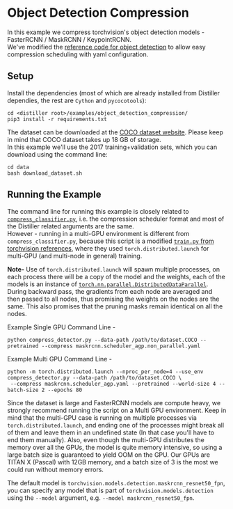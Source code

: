 # Object Detection Compression

In this example we compress torchvision's object detection models - FasterRCNN / MaskRCNN / KeypointRCNN.  
We've modified the [reference code for object detection](https://github.com/pytorch/vision/tree/master/references/detection)
to allow easy compression scheduling with yaml configuration.

## Setup
Install the dependencies 
(most of which are already installed from Distiller dependies, the rest are `Cython` and `pycocotools`):
    
    cd <distiller root>/examples/object_detection_compression/
    pip3 install -r requirements.txt 

The dataset can be downloaded at the [COCO dataset website](http://cocodataset.org/#download).
Please keep in mind that COCO dataset takes up 18 GB of storage.  
In this example we'll use the 2017 training+validation sets, which you can download using the command line:

    cd data
    bash download_dataset.sh

## Running the Example
The command line for running this example is closely related to 
[`compress_classifier.py`](../classifier_compression/compress_classifier.py), i.e. the
compression scheduler format and most of the Distiller related arguments are the same.  
However - running in a multi-GPU environment is different from `compress_classifier.py`, because this script is a modified
[`train.py` from torchvision references](https://github.com/pytorch/vision/tree/master/references/detection/train.py), 
where they used `torch.distributed.launch` for multi-GPU (and multi-node in general) training.

**Note-** Use of `torch.distributed.launch` will spawn multiple processes, on each process
there will be a copy of the model and the weights, each of the models is an instance of 
[`torch.nn.parallel.DistributedDataParallel`](https://pytorch.org/docs/stable/nn.html#distributeddataparallel).
During backward pass, the gradients from each node are averaged and then passed to all nodes,
thus promising the weights on the nodes are the same. 
This also promises that the pruning masks remain identical on all the nodes.
 
 Example Single GPU Command Line - 
 
    python compress_detector.py --data-path /path/to/dataset.COCO --pretrained --compress maskrcnn.scheduler_agp.non_parallel.yaml

 Example Multi GPU Command Line -  
 
    python -m torch.distributed.launch --nproc_per_node=4 --use_env compress_detector.py --data-path /path/to/dataset.COCO \
     --compress maskrcnn.scheduler_agp.yaml --pretrained --world-size 4 --batch-size 2 --epochs 80

Since the dataset is large and FasterRCNN models are compute heavy, we strongly recommend
running the script on a Multi GPU environment. Keep in mind that the multi-GPU case is 
running on multiple processes via `torch.distributed.launch`, and ending one of the processes
might break all of them and leave them in an undefined state (In that case you'll have to end 
them manually). Also, even though the multi-GPU distributes the memory over all the GPUs, the 
model is quite memory intensive, so using a large batch size is guaranteed to yield OOM on the GPU. 
Our GPUs are TITAN X (Pascal) with 12GB memory, and a batch size of 3 is the most we could run without 
memory errors. 


The default model is `torchvision.models.detection.maskrcnn_resnet50_fpn`, you can specify 
any model that is part of `torchvision.models.detection` using
 the `--model` argument, e.g. `--model maskrcnn_resnet50_fpn`.
